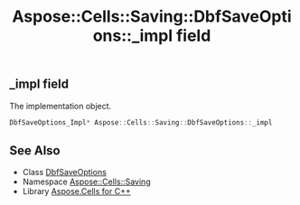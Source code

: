 ﻿---
title: Aspose::Cells::Saving::DbfSaveOptions::_impl field
linktitle: _impl
second_title: Aspose.Cells for C++ API Reference
description: 'Aspose::Cells::Saving::DbfSaveOptions::_impl field. The implementation object in C++.'
type: docs
weight: 800
url: /cpp/aspose.cells.saving/dbfsaveoptions/_impl/
---
## _impl field


The implementation object.

```cpp
DbfSaveOptions_Impl* Aspose::Cells::Saving::DbfSaveOptions::_impl
```

## See Also

* Class [DbfSaveOptions](../)
* Namespace [Aspose::Cells::Saving](../../)
* Library [Aspose.Cells for C++](../../../)
